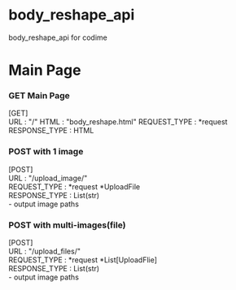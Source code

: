 # body_reshape_api
body_reshape_api for codime  

# Main Page
### GET Main Page
[GET]  
URL : "/"
HTML : "body_reshape.html"
REQUEST_TYPE : *request 
RESPONSE_TYPE : HTML

### POST with 1 image
[POST]  
URL : "/upload_image/"  
REQUEST_TYPE : *request *UploadFile  
RESPONSE_TYPE : List(str)  
    - output image paths 

### POST with multi-images(file)
[POST]  
URL : "/upload_files/"  
REQUEST_TYPE : *request *List[UploadFlie]  
RESPONSE_TYPE : List(str)  
    - output image paths
